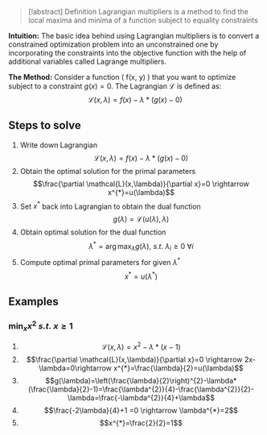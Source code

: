 > [!abstract] Definition
> Lagrangian multipliers is a method to find the local maxima and minima of a function subject to equality constraints 

**Intuition:** The basic idea behind using Lagrangian multipliers is to convert a constrained optimization problem into an unconstrained one by incorporating the constraints into the objective function with the help of additional variables called Lagrange multipliers.

**The Method:** Consider a function ( f(x, y) ) that you want to optimize subject to a constraint $g(x) = 0$. The Lagrangian $\mathcal{L}$ is defined as:$$\mathcal{L}(x,\lambda)=f(x)-\lambda*(g(x)-0)$$

## Steps to solve
1. Write down Lagrangian $$\mathcal{L}(x,\lambda)=f(x)-\lambda*(g(x)-0)$$
2. Obtain the optimal solution for the primal parameters $$\frac{\partial \mathcal{L}(x,\lambda)}{\partial x}=0 \rightarrow x^{*}=u(\lambda)$$
3. Set $x^*$ back into Lagrangian to obtain the dual function $$g(\lambda)=\mathcal{L}(u(\lambda),\lambda)$$
4. Obtain optimal solution for the dual function $$\lambda^{*}=\arg\max_{\lambda}g(\lambda), \ s.t.\ \lambda_{i}\ge 0 \ \forall i$$
5. Compute optimal primal parameters for given $\lambda^*$ $$x^{*}=u(\lambda^{*})$$
## Examples
### $\min_{x}x^{2} \ s.t. \ x\ge 1$
1. $$\mathcal{L}(x,\lambda)=x^{2}-\lambda*(x-1)$$
2. $$\frac{\partial \mathcal{L}(x,\lambda)}{\partial x}=0 \rightarrow 2x-\lambda=0\rightarrow x^{*}=\frac{\lambda}{2}=u(\lambda)$$
3. $$g(\lambda)=\left(\frac{\lambda}{2}\right)^{2}-\lambda*(\frac{\lambda}{2}-1)=\frac{\lambda^{2}}{4}-\frac{\lambda^{2}}{2}-\lambda=\frac{-\lambda^{2}}{4}+\lambda$$
4. $$\frac{-2\lambda}{4}+1 =0 \rightarrow \lambda^{*}=2$$
5. $$x^{*}=\frac{2}{2}=1$$